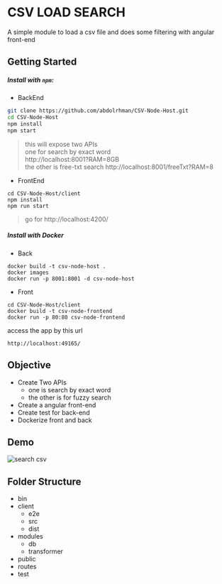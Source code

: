 # CSV LOAD SEARCH

A simple module to load a csv file and does some filtering
with angular front-end 

## Getting Started

##### Install with `npm`:
- BackEnd
```sh
git clone https://github.com/abdolrhman/CSV-Node-Host.git
cd CSV-Node-Host
npm install
npm start
```
>this will expose two APIs <br>
>one for search by exact word <br>http://localhost:8001?RAM=8GB<br>
>the other is free-txt search http://localhost:8001/freeTxt?RAM=8
- FrontEnd
```shell script
cd CSV-Node-Host/client
npm install
npm run start
```
> go for http://localhost:4200/

##### Install with Docker
- Back
```
docker build -t csv-node-host .
docker images
docker run -p 8001:8001 -d csv-node-host
```

- Front
```shell script
cd CSV-Node-Host/client
docker build -t csv-node-frontend
docker run -p 80:80 csv-node-frontend
```
access the app by this url
```
http://localhost:49165/
```

## Objective
- Create Two APIs
    - one is search by exact word
    - the other is for fuzzy search
- Create a angular front-end 
- Create test for back-end
- Dockerize front and back 
## Demo
![search csv](https://media.giphy.com/media/h5oI9LPF1b7B3drq3N/giphy.gif)

## Folder Structure

- bin 
- client
    - e2e
    - src
    - dist
- modules
    - db
    - transformer
- public
- routes
- test
